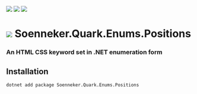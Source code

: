 ﻿[![](https://img.shields.io/nuget/v/soenneker.quark.enums.positions.svg?style=for-the-badge)](https://www.nuget.org/packages/soenneker.quark.enums.positions/)
[![](https://img.shields.io/github/actions/workflow/status/soenneker/soenneker.quark.enums.positions/publish-package.yml?style=for-the-badge)](https://github.com/soenneker/soenneker.quark.enums.positions/actions/workflows/publish-package.yml)
[![](https://img.shields.io/nuget/dt/soenneker.quark.enums.positions.svg?style=for-the-badge)](https://www.nuget.org/packages/soenneker.quark.enums.positions/)

# ![](https://user-images.githubusercontent.com/4441470/224455560-91ed3ee7-f510-4041-a8d2-3fc093025112.png) Soenneker.Quark.Enums.Positions
### An HTML CSS keyword set in .NET enumeration form

## Installation

```
dotnet add package Soenneker.Quark.Enums.Positions
```
